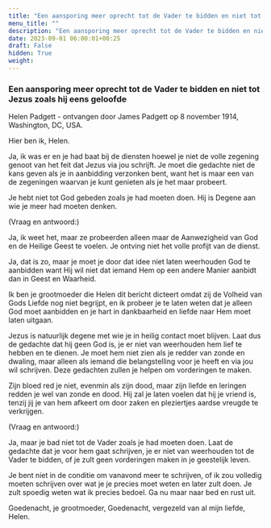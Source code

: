 ```yaml
---
title: "Een aansporing meer oprecht tot de Vader te bidden en niet tot Jezus zoals hij eens geloofde"
menu_title: ""
description: "Een aansporing meer oprecht tot de Vader te bidden en niet tot Jezus zoals hij eens geloofde"
date: 2023-09-01 06:00:01+00:25
draft: False
hidden: True
weight:
---
```

### Een aansporing meer oprecht tot de Vader te bidden en niet tot Jezus zoals hij eens geloofde

Helen Padgett - ontvangen door James Padgett op 8 november 1914, Washington, DC, USA.

Hier ben ik, Helen.

Ja, ik was er en je had baat bij de diensten hoewel je niet de volle zegening genoot van het feit dat Jezus via jou schrijft. Je moet die gedachte niet de kans geven als je in aanbidding verzonken bent, want het is maar een van de zegeningen waarvan je kunt genieten als je het maar probeert.

Je hebt niet tot God gebeden zoals je had moeten doen. Hij is Degene aan wie je meer had moeten denken.

(Vraag en antwoord:)

Ja, ik weet het, maar ze probeerden alleen maar de Aanwezigheid van God en de Heilige Geest te voelen. Je ontving niet het volle profijt van de dienst.

Ja, dat is zo, maar je moet je door dat idee niet laten weerhouden God te aanbidden want Hij wil niet dat iemand Hem op een andere Manier aanbidt dan in Geest en Waarheid.

Ik ben je grootmoeder die Helen dit bericht dicteert omdat zij de Volheid van Gods Liefde nog niet begrijpt, en ik probeer je te laten weten dat je alleen God moet aanbidden en je hart in dankbaarheid en liefde naar Hem moet laten uitgaan.

Jezus is natuurlijk degene met wie je in heilig contact moet blijven. Laat dus de gedachte dat hij geen God is, je er niet van weerhouden hem lief te hebben en te dienen. Je moet hem niet zien als je redder van zonde en dwaling, maar alleen als iemand die belangstelling voor je heeft en via jou wil schrijven. Deze gedachten zullen je helpen om vorderingen te maken.

Zijn bloed red je niet, evenmin als zijn dood, maar zijn liefde en leringen redden je wel van zonde en dood. Hij zal je laten voelen dat hij je vriend is, tenzij jij je van hem afkeert om door zaken en pleziertjes aardse vreugde te verkrijgen.

(Vraag en antwoord:)

Ja, maar je bad niet tot de Vader zoals je had moeten doen. Laat de gedachte dat je voor hem gaat schrijven, je er niet van weerhouden tot de Vader te bidden, of je zult geen vorderingen maken in je geestelijk leven.

Je bent niet in de conditie om vanavond meer te schrijven, of ik zou volledig moeten schrijven over wat je je precies moet weten en later zult doen. Je zult spoedig weten wat ik precies bedoel. Ga nu maar naar bed en rust uit.

Goedenacht, je grootmoeder, Goedenacht, vergezeld van al mijn liefde, Helen.
